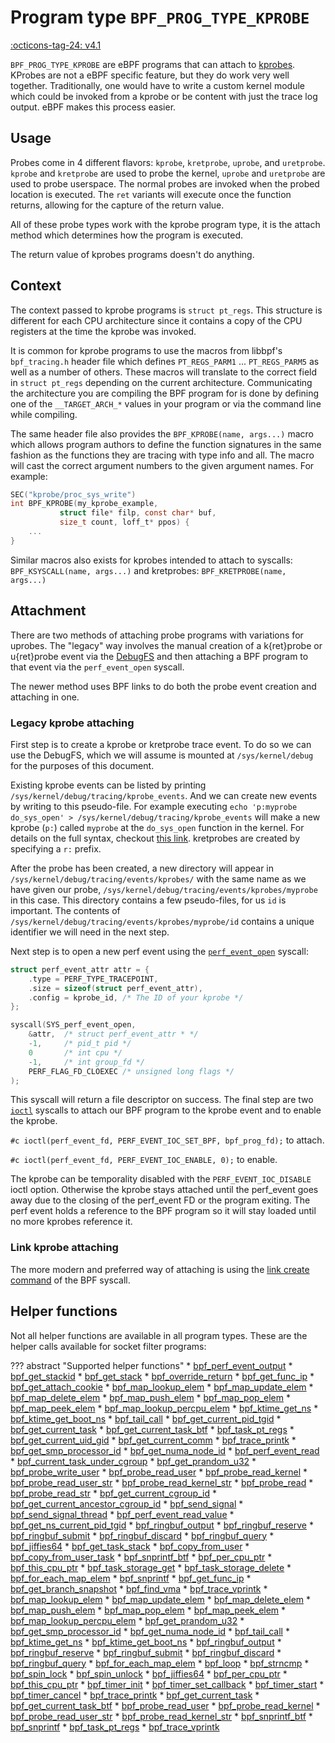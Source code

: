 # Program type `BPF_PROG_TYPE_KPROBE`

<!-- [FEATURE_TAG](BPF_PROG_TYPE_KPROBE) -->
[:octicons-tag-24: v4.1](https://github.com/torvalds/linux/commit/2541517c32be2531e0da59dfd7efc1ce844644f5)
<!-- [/FEATURE_TAG] -->

`BPF_PROG_TYPE_KPROBE` are eBPF programs that can attach to [kprobes](https://docs.kernel.org/trace/kprobes.html). KProbes are not a eBPF specific feature, but they do work very well together. Traditionally, one would have to write a custom kernel module which could be invoked from a kprobe or be content with just the trace log output. eBPF makes this process easier.

## Usage

Probes come in 4 different flavors: `kprobe`, `kretprobe`, `uprobe`, and `uretprobe`. `kprobe` and `kretprobe` are used to probe the kernel, `uprobe` and `uretprobe` are used to probe userspace. The normal probes are invoked when the probed location is executed. The `ret` variants will execute once the function returns, allowing for the capture of the return value.

<!-- TODO explain ELF section conventions -->

All of these probe types work with the kprobe program type, it is the attach method which determines how the program is executed.

The return value of kprobes programs doesn't do anything.

## Context

The context passed to kprobe programs is `struct pt_regs`. This structure is different for each CPU architecture since it contains a copy of the CPU registers at the time the kprobe was invoked.

It is common for kprobe programs to use the macros from libbpf's `bpf_tracing.h` header file which defines `PT_REGS_PARM1` ... `PT_REGS_PARM5` as well as a number of others. These macros will translate to the correct field in `struct pt_regs` depending on the current architecture. Communicating the architecture you are compiling the BPF program for is done by defining one of the `__TARGET_ARCH_*` values in your program or via the command line while compiling.

The same header file also provides the `BPF_KPROBE(name, args...)` macro which allows program authors to define the function signatures in the same fashion as the functions they are tracing with type info and all. The macro will cast the correct argument numbers to the given argument names. For example:

```c
SEC("kprobe/proc_sys_write")
int BPF_KPROBE(my_kprobe_example,
		   struct file* filp, const char* buf,
		   size_t count, loff_t* ppos) {
    ...
}
```

Similar macros also exists for kprobes intended to attach to syscalls: `BPF_KSYSCALL(name, args...)` and kretprobes: `BPF_KRETPROBE(name, args...)`

## Attachment

There are two methods of attaching probe programs with variations for uprobes. The "legacy" way involves the manual creation of a k{ret}probe or u{ret}probe event via the [DebugFS](https://www.kernel.org/doc/html/next/filesystems/debugfs.html) and then attaching a BPF program to that event via the `perf_event_open` syscall.

The newer method uses BPF links to do both the probe event creation and attaching in one.

### Legacy kprobe attaching

First step is to create a kprobe or kretprobe trace event. To do so we can use the DebugFS, which we will assume is mounted at `/sys/kernel/debug` for the purposes of this document.

Existing kprobe events can be listed by printing `/sys/kernel/debug/tracing/kprobe_events`. And we can create new events by writing to this pseudo-file. For example executing `echo 'p:myprobe do_sys_open' > /sys/kernel/debug/tracing/kprobe_events`
will make a new kprobe (`p:`) called `myprobe` at the `do_sys_open` function in the kernel. For details on the full syntax, checkout [this link](https://docs.kernel.org/trace/kprobetrace.html). kretprobes are created by specifying a `r:` prefix.

After the probe has been created, a new directory will appear in `/sys/kernel/debug/tracing/events/kprobes/` with the same name as we have given our probe, `/sys/kernel/debug/tracing/events/kprobes/myprobe` in this case. This directory contains a few pseudo-files, for us `id` is important. The contents of `/sys/kernel/debug/tracing/events/kprobes/myprobe/id` contains a unique identifier we will need in the next step.

Next step is to open a new perf event using the [`perf_event_open`](https://man7.org/linux/man-pages/man2/perf_event_open.2.html) syscall:

```c
struct perf_event_attr attr = {
    .type = PERF_TYPE_TRACEPOINT,
    .size = sizeof(struct perf_event_attr),
    .config = kprobe_id, /* The ID of your kprobe */
};

syscall(SYS_perf_event_open, 
    &attr,  /* struct perf_event_attr * */
    -1,     /* pid_t pid */
    0       /* int cpu */
    -1,     /* int group_fd */
    PERF_FLAG_FD_CLOEXEC /* unsigned long flags */
);
```

This syscall will return a file descriptor on success. The final step are two [`ioctl`](https://man7.org/linux/man-pages/man2/ioctl.2.html) syscalls to attach our BPF program to the kprobe event and to enable the kprobe.

`#c ioctl(perf_event_fd, PERF_EVENT_IOC_SET_BPF, bpf_prog_fd);` to attach.

`#c ioctl(perf_event_fd, PERF_EVENT_IOC_ENABLE, 0);` to enable.

The kprobe can be temporality disabled with the `PERF_EVENT_IOC_DISABLE` ioctl option. Otherwise the kprobe stays attached until the perf_event goes away due to the closing of the perf_event FD or the program exiting. The perf event holds a reference to the BPF program so it will stay loaded until no more kprobes reference it.

<!-- TODO uprobe variation -->

### Link kprobe attaching

The more modern and preferred way of attaching is using the [link create command](../syscall/BPF_LINK_CREATE.md) of the BPF syscall.  

<!-- TODO First use PMU instead of DebugFS -->
<!-- TODO then use Link instead of perf_event -->

<!-- TODO upbrobe variation -->

## Helper functions

Not all helper functions are available in all program types. These are the helper calls available for socket filter programs:

<!-- DO NOT EDIT MANUALLY -->
<!-- [PROG_HELPER_FUNC_REF] -->
??? abstract "Supported helper functions"
    * [bpf_perf_event_output](../helper-function/bpf_perf_event_output.md)
    * [bpf_get_stackid](../helper-function/bpf_get_stackid.md)
    * [bpf_get_stack](../helper-function/bpf_get_stack.md)
    * [bpf_override_return](../helper-function/bpf_override_return.md)
    * [bpf_get_func_ip](../helper-function/bpf_get_func_ip.md)
    * [bpf_get_attach_cookie](../helper-function/bpf_get_attach_cookie.md)
    * [bpf_map_lookup_elem](../helper-function/bpf_map_lookup_elem.md)
    * [bpf_map_update_elem](../helper-function/bpf_map_update_elem.md)
    * [bpf_map_delete_elem](../helper-function/bpf_map_delete_elem.md)
    * [bpf_map_push_elem](../helper-function/bpf_map_push_elem.md)
    * [bpf_map_pop_elem](../helper-function/bpf_map_pop_elem.md)
    * [bpf_map_peek_elem](../helper-function/bpf_map_peek_elem.md)
    * [bpf_map_lookup_percpu_elem](../helper-function/bpf_map_lookup_percpu_elem.md)
    * [bpf_ktime_get_ns](../helper-function/bpf_ktime_get_ns.md)
    * [bpf_ktime_get_boot_ns](../helper-function/bpf_ktime_get_boot_ns.md)
    * [bpf_tail_call](../helper-function/bpf_tail_call.md)
    * [bpf_get_current_pid_tgid](../helper-function/bpf_get_current_pid_tgid.md)
    * [bpf_get_current_task](../helper-function/bpf_get_current_task.md)
    * [bpf_get_current_task_btf](../helper-function/bpf_get_current_task_btf.md)
    * [bpf_task_pt_regs](../helper-function/bpf_task_pt_regs.md)
    * [bpf_get_current_uid_gid](../helper-function/bpf_get_current_uid_gid.md)
    * [bpf_get_current_comm](../helper-function/bpf_get_current_comm.md)
    * [bpf_trace_printk](../helper-function/bpf_trace_printk.md)
    * [bpf_get_smp_processor_id](../helper-function/bpf_get_smp_processor_id.md)
    * [bpf_get_numa_node_id](../helper-function/bpf_get_numa_node_id.md)
    * [bpf_perf_event_read](../helper-function/bpf_perf_event_read.md)
    * [bpf_current_task_under_cgroup](../helper-function/bpf_current_task_under_cgroup.md)
    * [bpf_get_prandom_u32](../helper-function/bpf_get_prandom_u32.md)
    * [bpf_probe_write_user](../helper-function/bpf_probe_write_user.md)
    * [bpf_probe_read_user](../helper-function/bpf_probe_read_user.md)
    * [bpf_probe_read_kernel](../helper-function/bpf_probe_read_kernel.md)
    * [bpf_probe_read_user_str](../helper-function/bpf_probe_read_user_str.md)
    * [bpf_probe_read_kernel_str](../helper-function/bpf_probe_read_kernel_str.md)
    * [bpf_probe_read](../helper-function/bpf_probe_read.md)
    * [bpf_probe_read_str](../helper-function/bpf_probe_read_str.md)
    * [bpf_get_current_cgroup_id](../helper-function/bpf_get_current_cgroup_id.md)
    * [bpf_get_current_ancestor_cgroup_id](../helper-function/bpf_get_current_ancestor_cgroup_id.md)
    * [bpf_send_signal](../helper-function/bpf_send_signal.md)
    * [bpf_send_signal_thread](../helper-function/bpf_send_signal_thread.md)
    * [bpf_perf_event_read_value](../helper-function/bpf_perf_event_read_value.md)
    * [bpf_get_ns_current_pid_tgid](../helper-function/bpf_get_ns_current_pid_tgid.md)
    * [bpf_ringbuf_output](../helper-function/bpf_ringbuf_output.md)
    * [bpf_ringbuf_reserve](../helper-function/bpf_ringbuf_reserve.md)
    * [bpf_ringbuf_submit](../helper-function/bpf_ringbuf_submit.md)
    * [bpf_ringbuf_discard](../helper-function/bpf_ringbuf_discard.md)
    * [bpf_ringbuf_query](../helper-function/bpf_ringbuf_query.md)
    * [bpf_jiffies64](../helper-function/bpf_jiffies64.md)
    * [bpf_get_task_stack](../helper-function/bpf_get_task_stack.md)
    * [bpf_copy_from_user](../helper-function/bpf_copy_from_user.md)
    * [bpf_copy_from_user_task](../helper-function/bpf_copy_from_user_task.md)
    * [bpf_snprintf_btf](../helper-function/bpf_snprintf_btf.md)
    * [bpf_per_cpu_ptr](../helper-function/bpf_per_cpu_ptr.md)
    * [bpf_this_cpu_ptr](../helper-function/bpf_this_cpu_ptr.md)
    * [bpf_task_storage_get](../helper-function/bpf_task_storage_get.md)
    * [bpf_task_storage_delete](../helper-function/bpf_task_storage_delete.md)
    * [bpf_for_each_map_elem](../helper-function/bpf_for_each_map_elem.md)
    * [bpf_snprintf](../helper-function/bpf_snprintf.md)
    * [bpf_get_func_ip](../helper-function/bpf_get_func_ip.md)
    * [bpf_get_branch_snapshot](../helper-function/bpf_get_branch_snapshot.md)
    * [bpf_find_vma](../helper-function/bpf_find_vma.md)
    * [bpf_trace_vprintk](../helper-function/bpf_trace_vprintk.md)
    * [bpf_map_lookup_elem](../helper-function/bpf_map_lookup_elem.md)
    * [bpf_map_update_elem](../helper-function/bpf_map_update_elem.md)
    * [bpf_map_delete_elem](../helper-function/bpf_map_delete_elem.md)
    * [bpf_map_push_elem](../helper-function/bpf_map_push_elem.md)
    * [bpf_map_pop_elem](../helper-function/bpf_map_pop_elem.md)
    * [bpf_map_peek_elem](../helper-function/bpf_map_peek_elem.md)
    * [bpf_map_lookup_percpu_elem](../helper-function/bpf_map_lookup_percpu_elem.md)
    * [bpf_get_prandom_u32](../helper-function/bpf_get_prandom_u32.md)
    * [bpf_get_smp_processor_id](../helper-function/bpf_get_smp_processor_id.md)
    * [bpf_get_numa_node_id](../helper-function/bpf_get_numa_node_id.md)
    * [bpf_tail_call](../helper-function/bpf_tail_call.md)
    * [bpf_ktime_get_ns](../helper-function/bpf_ktime_get_ns.md)
    * [bpf_ktime_get_boot_ns](../helper-function/bpf_ktime_get_boot_ns.md)
    * [bpf_ringbuf_output](../helper-function/bpf_ringbuf_output.md)
    * [bpf_ringbuf_reserve](../helper-function/bpf_ringbuf_reserve.md)
    * [bpf_ringbuf_submit](../helper-function/bpf_ringbuf_submit.md)
    * [bpf_ringbuf_discard](../helper-function/bpf_ringbuf_discard.md)
    * [bpf_ringbuf_query](../helper-function/bpf_ringbuf_query.md)
    * [bpf_for_each_map_elem](../helper-function/bpf_for_each_map_elem.md)
    * [bpf_loop](../helper-function/bpf_loop.md)
    * [bpf_strncmp](../helper-function/bpf_strncmp.md)
    * [bpf_spin_lock](../helper-function/bpf_spin_lock.md)
    * [bpf_spin_unlock](../helper-function/bpf_spin_unlock.md)
    * [bpf_jiffies64](../helper-function/bpf_jiffies64.md)
    * [bpf_per_cpu_ptr](../helper-function/bpf_per_cpu_ptr.md)
    * [bpf_this_cpu_ptr](../helper-function/bpf_this_cpu_ptr.md)
    * [bpf_timer_init](../helper-function/bpf_timer_init.md)
    * [bpf_timer_set_callback](../helper-function/bpf_timer_set_callback.md)
    * [bpf_timer_start](../helper-function/bpf_timer_start.md)
    * [bpf_timer_cancel](../helper-function/bpf_timer_cancel.md)
    * [bpf_trace_printk](../helper-function/bpf_trace_printk.md)
    * [bpf_get_current_task](../helper-function/bpf_get_current_task.md)
    * [bpf_get_current_task_btf](../helper-function/bpf_get_current_task_btf.md)
    * [bpf_probe_read_user](../helper-function/bpf_probe_read_user.md)
    * [bpf_probe_read_kernel](../helper-function/bpf_probe_read_kernel.md)
    * [bpf_probe_read_user_str](../helper-function/bpf_probe_read_user_str.md)
    * [bpf_probe_read_kernel_str](../helper-function/bpf_probe_read_kernel_str.md)
    * [bpf_snprintf_btf](../helper-function/bpf_snprintf_btf.md)
    * [bpf_snprintf](../helper-function/bpf_snprintf.md)
    * [bpf_task_pt_regs](../helper-function/bpf_task_pt_regs.md)
    * [bpf_trace_vprintk](../helper-function/bpf_trace_vprintk.md)
<!-- [/PROG_HELPER_FUNC_REF] -->
